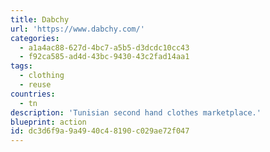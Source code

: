 ```yaml
---
title: Dabchy
url: 'https://www.dabchy.com/'
categories:
  - a1a4ac88-627d-4bc7-a5b5-d3dcdc10cc43
  - f92ca585-ad4d-43bc-9430-43c2fad14aa1
tags:
  - clothing
  - reuse
countries:
  - tn
description: 'Tunisian second hand clothes marketplace.'
blueprint: action
id: dc3d6f9a-9a49-40c4-8190-c029ae72f047
---
```


